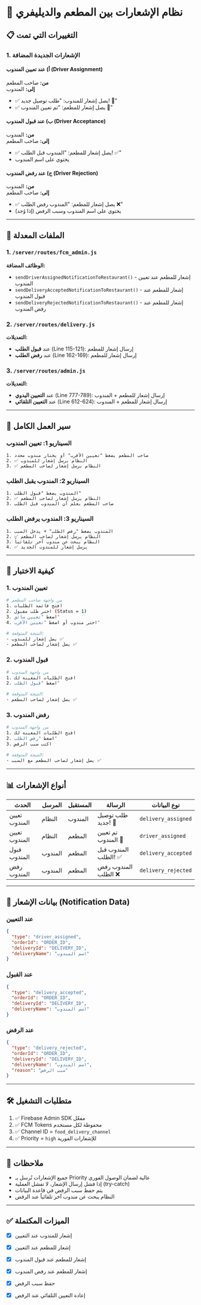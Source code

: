 # 🔔 نظام الإشعارات بين المطعم والديليفري

## 📋 التغييرات التي تمت

### 1. الإشعارات الجديدة المضافة

#### أ) عند تعيين المندوب (Driver Assignment)
**من:** صاحب المطعم  
**إلى:** المندوب

- ✅ يصل إشعار للمندوب: "طلب توصيل جديد! 🚗"
- ✅ يصل إشعار للمطعم: "تم تعيين المندوب 🚗"

#### ب) عند قبول المندوب (Driver Acceptance)
**من:** المندوب  
**إلى:** صاحب المطعم

- ✅ يصل إشعار للمطعم: "المندوب قبل الطلب! ✅"
- يحتوي على اسم المندوب

#### ج) عند رفض المندوب (Driver Rejection)
**من:** المندوب  
**إلى:** صاحب المطعم

- ✅ يصل إشعار للمطعم: "المندوب رفض الطلب ❌"
- يحتوي على اسم المندوب وسبب الرفض (إذا وُجد)

---

## 📂 الملفات المعدلة

### 1. `/server/routes/fcm_admin.js`
**الوظائف المضافة:**
- `sendDriverAssignedNotificationToRestaurant()` - إشعار للمطعم عند تعيين المندوب
- `sendDeliveryAcceptedNotificationToRestaurant()` - إشعار للمطعم عند قبول المندوب
- `sendDeliveryRejectedNotificationToRestaurant()` - إشعار للمطعم عند رفض المندوب

### 2. `/server/routes/delivery.js`
**التعديلات:**
- عند **قبول الطلب** (Line 115-121): إرسال إشعار للمطعم
- عند **رفض الطلب** (Line 162-169): إرسال إشعار للمطعم

### 3. `/server/routes/admin.js`
**التعديلات:**
- عند **التعيين اليدوي** (Line 777-789): إرسال إشعار للمطعم + المندوب
- عند **التعيين التلقائي** (Line 612-624): إرسال إشعار للمطعم + المندوب

---

## 🔄 سير العمل الكامل

### السيناريو 1: تعيين المندوب
```
1. صاحب المطعم يضغط "تعيين الأقرب" أو يختار مندوب محدد
2. ✅ النظام يرسل إشعار للمندوب
3. ✅ النظام يرسل إشعار لصاحب المطعم
```

### السيناريو 2: المندوب يقبل الطلب
```
1. المندوب يضغط "قبول الطلب"
2. ✅ النظام يرسل إشعار لصاحب المطعم
3. صاحب المطعم يعلم أن المندوب قبل الطلب
```

### السيناريو 3: المندوب يرفض الطلب
```
1. المندوب يضغط "رفض الطلب" + يدخل السبب
2. ✅ النظام يرسل إشعار لصاحب المطعم
3. النظام يبحث عن مندوب آخر تلقائياً
4. ✅ يرسل إشعار للمندوب الجديد
```

---

## 🧪 كيفية الاختبار

### 1. تعيين المندوب
```bash
# من واجهة صاحب المطعم
1. افتح قائمة الطلبات
2. اختر طلب مقبول (Status = 1)
3. اضغط "تعيين سائق"
4. اختر مندوب أو اضغط "تعيين الأقرب"

# النتيجة المتوقعة:
- يصل إشعار للمندوب ✅
- يصل إشعار لصاحب المطعم ✅
```

### 2. قبول المندوب
```bash
# من واجهة المندوب
1. افتح الطلبات المعينة لك
2. اضغط "قبول الطلب"

# النتيجة المتوقعة:
- يصل إشعار لصاحب المطعم ✅
```

### 3. رفض المندوب
```bash
# من واجهة المندوب
1. افتح الطلبات المعينة لك
2. اضغط "رفض الطلب"
3. اكتب سبب الرفض

# النتيجة المتوقعة:
- يصل إشعار لصاحب المطعم مع السبب ✅
```

---

## 📊 أنواع الإشعارات

| الحدث | المرسل | المستقبل | الرسالة | نوع البيانات |
|------|--------|---------|---------|--------------|
| تعيين المندوب | النظام | المندوب | طلب توصيل جديد! 🚗 | `delivery_assigned` |
| تعيين المندوب | النظام | المطعم | تم تعيين المندوب 🚗 | `driver_assigned` |
| قبول المندوب | المندوب | المطعم | المندوب قبل الطلب! ✅ | `delivery_accepted` |
| رفض المندوب | المندوب | المطعم | المندوب رفض الطلب ❌ | `delivery_rejected` |

---

## 🔑 بيانات الإشعار (Notification Data)

### عند التعيين
```json
{
  "type": "driver_assigned",
  "orderId": "ORDER_ID",
  "deliveryId": "DELIVERY_ID",
  "deliveryName": "اسم المندوب"
}
```

### عند القبول
```json
{
  "type": "delivery_accepted",
  "orderId": "ORDER_ID",
  "deliveryId": "DELIVERY_ID",
  "deliveryName": "اسم المندوب"
}
```

### عند الرفض
```json
{
  "type": "delivery_rejected",
  "orderId": "ORDER_ID",
  "deliveryId": "DELIVERY_ID",
  "deliveryName": "اسم المندوب",
  "reason": "سبب الرفض"
}
```

---

## 🛠️ متطلبات التشغيل

1. ✅ Firebase Admin SDK مفعّل
2. ✅ FCM Tokens محفوظة لكل مستخدم
3. ✅ Channel ID = `food_delivery_channel`
4. ✅ Priority = `high` للإشعارات الفورية

---

## 📝 ملاحظات

- جميع الإشعارات تُرسل بـ Priority عالية لضمان الوصول الفوري
- إذا فشل إرسال الإشعار، لا تفشل العملية (try-catch)
- يتم حفظ سبب الرفض في قاعدة البيانات
- النظام يبحث عن مندوب آخر تلقائياً عند الرفض

---

## ✅ الميزات المكتملة

- [x] إشعار للمندوب عند التعيين
- [x] إشعار للمطعم عند التعيين
- [x] إشعار للمطعم عند قبول المندوب
- [x] إشعار للمطعم عند رفض المندوب
- [x] حفظ سبب الرفض
- [x] إعادة التعيين التلقائي عند الرفض

